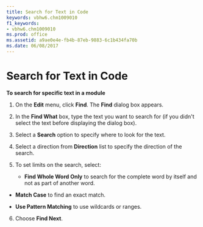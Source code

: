 ```yaml
---
title: Search for Text in Code
keywords: vbhw6.chm1009010
f1_keywords:
- vbhw6.chm1009010
ms.prod: office
ms.assetid: a9ae0e4e-fb4b-87eb-9883-6c1b434fa70b
ms.date: 06/08/2017
---
```



# Search for Text in Code

 **To search for specific text in a module**



1. On the **Edit** menu, click **Find**. The **Find** dialog box appears.
    
2. In the **Find What** box, type the text you want to search for (if you didn't select the text before displaying the dialog box).
    
3. Select a **Search** option to specify where to look for the text.
    
4. Select a direction from **Direction** list to specify the direction of the search.
    
5. To set limits on the search, select:
    
    
    
      - **Find Whole Word Only** to search for the complete word by itself and not as part of another word.
    
  - **Match Case** to find an exact match.
    
  - **Use Pattern Matching** to use wildcards or ranges.
    

    
    
6. Choose **Find Next**.
    


